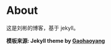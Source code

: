 # About


这是刘彬的博客，基于 jekyll。


**模板来源:  Jekyll theme by [Gaohaoyang](https://github.com/Gaohaoyang/gaohaoyang.github.io)**




